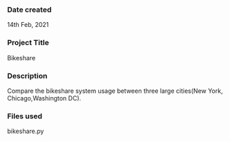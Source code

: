 ### Date created
14th Feb, 2021

### Project Title
Bikeshare

### Description
Compare the bikeshare system usage between three large cities(New York, Chicago,Washington DC).

### Files used
bikeshare.py

